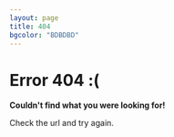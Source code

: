 ```yaml
---
layout: page
title: 404
bgcolor: "BDBDBD"
---
```


# Error 404 :(

**Couldn't find what you were looking for!**

Check the url and try again.
